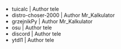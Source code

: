 * tuicalc | Author tele
* distro-choser-2000 | Author Mr_Kalkulator
* grzejnikPy | Author Mr_Kalkulator
* osu | Author tele
* discord | Author tele
* ytdl1 | Author tele
